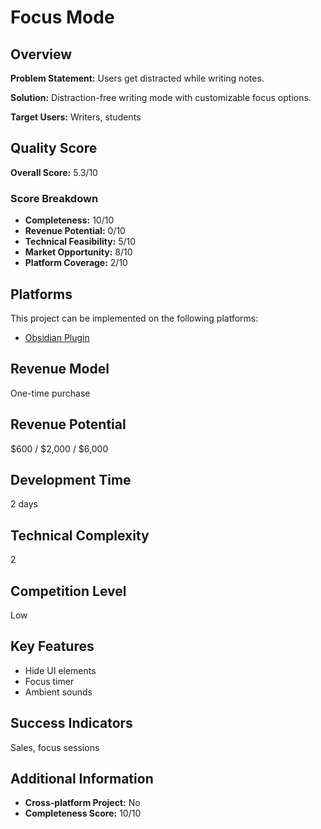 # Focus Mode

## Overview
**Problem Statement:** Users get distracted while writing notes.

**Solution:** Distraction-free writing mode with customizable focus options.

**Target Users:** Writers, students

## Quality Score
**Overall Score:** 5.3/10

### Score Breakdown
- **Completeness:** 10/10
- **Revenue Potential:** 0/10
- **Technical Feasibility:** 5/10
- **Market Opportunity:** 8/10
- **Platform Coverage:** 2/10

## Platforms
This project can be implemented on the following platforms:
- [Obsidian Plugin](./platforms/obsidian-plugin/)

## Revenue Model
One-time purchase

## Revenue Potential
$600 / $2,000 / $6,000

## Development Time
2 days

## Technical Complexity
2

## Competition Level
Low

## Key Features
- Hide UI elements
- Focus timer
- Ambient sounds

## Success Indicators
Sales, focus sessions

## Additional Information
- **Cross-platform Project:** No
- **Completeness Score:** 10/10
